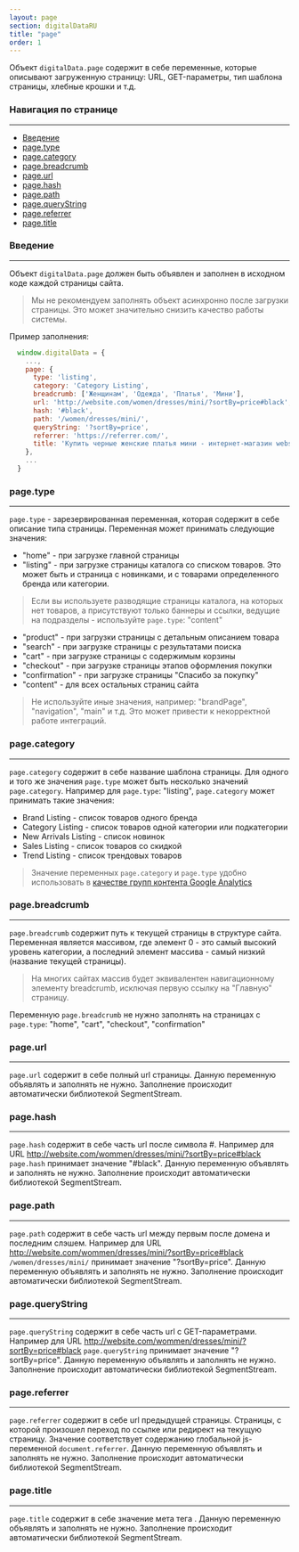 ```yaml
---
layout: page
section: digitalDataRU
title: "page"
order: 1
---
```


Объект `digitalData.page` содержит в себе переменные, которые описывают загруженную страницу: URL, GET-параметры, тип шаблона страницы, хлебные крошки и т.д.

### Навигация по странице
------
<ul class="page-navigation">
  <li><a href="#0">Введение</a></li>
  <li><a href="#1">page.type</a></li>
  <li><a href="#2">page.category</a></li>
  <li><a href="#3">page.breadcrumb</a></li>
  <li><a href="#4">page.url</a></li>
  <li><a href="#5">page.hash</a></li>
  <li><a href="#6">page.path</a></li>
  <li><a href="#7">page.queryString</a></li>
  <li><a href="#8">page.referrer</a></li>
  <li><a href="#9">page.title</a></li>
</ul>


### <a name="0"></a>Введение
------
Объект `digitalData.page` должен быть объявлен и заполнен в исходном коде каждой страницы сайта.

> Мы не рекомендуем заполнять объект асинхронно после загрузки страницы. Это может значительно снизить качество работы системы.

Пример заполнения:
```javascript
  window.digitalData = {
    ...,
    page: {
      type: 'listing',
      category: 'Category Listing',
      breadcrumb: ['Женщинам', 'Одежда', 'Платья', 'Мини'],
      url: 'http://website.com/women/dresses/mini/?sortBy=price#black',
      hash: '#black',
      path: '/women/dresses/mini/',
      queryString: '?sortBy=price',
      referrer: 'https://referrer.com/',
      title: 'Купить черные женские платья мини - интернет-магазин website.com'
    },
    ...
  }
```

### <a name="1"></a>page.type
------
`page.type` - зарезервированная переменная, которая содержит в себе описание типа страницы. Переменная может принимать следующие значения:

 - "home" - при загрузке главной страницы
 - "listing" - при загрузке страницы каталога со списком товаров. Это может быть и страница с новинками, и с товарами определенного бренда или категории.
  >Если вы используете разводящие страницы каталога, на которых нет товаров, а присутствуют только баннеры и ссылки, ведущие на подразделы - используйте `page.type`: "content"
 - "product" - при загрузки страницы с детальным описанием товара
 - "search" - при загрузке страницы с результатами поиска
 - "cart" - при загрузке страницы с содержимым корзины
 - "checkout" - при загрузке страницы этапов оформления покупки
 - "confirmation" - при загрузке страницы "Спасибо за покупку"
 - "content" - для всех остальных страниц сайта

>Не используйте иные значения, например: "brandPage", "navigation", "main" и т.д. Это может привести к некорректной работе интеграций.

### <a name="2"></a>page.category
------
`page.category` содержит в себе название шаблона страницы. Для одного и того же значения `page.type` может быть несколько значений `page.category`. Например для `page.type`: "listing", `page.category` может принимать такие значения:
 - Brand Listing - список товаров одного бренда
 - Category Listing - список товаров одной категории или подкатегории
 - New Arrivals Listing - список новинок
 - Sales Listing - список товаров со скидкой
 - Trend Listing - список трендовых товаров

> Значение переменных `page.category` и `page.type` удобно использовать в [качестве групп контента Google Analytics](/integrations/google-analytics#13)

### <a name="3"></a>page.breadcrumb
------
`page.breadcrumb` содержит путь к текущей страницы в структуре сайта. Переменная является массивом, где элемент 0 - это самый высокий уровень категории, а последний элемент массива - самый низкий (название текущей страницы).
> На многих сайтах массив будет эквивалентен навигационному элементу breadcrumb, исключая первую ссылку на "Главную" страницу.

Переменную `page.breadcrumb` не нужно заполнять на страницах с `page.type`: "home", "cart", "checkout", "confirmation"

### <a name="4"></a>page.url
------
`page.url` содержит в себе полный url страницы. Данную переменную объявлять и заполнять не нужно. Заполнение происходит автоматически библиотекой SegmentStream.

### <a name="5"></a>page.hash
------
`page.hash` содержит в себе часть url после символа #. Например для URL http://website.com/wommen/dresses/mini/?sortBy=price#black `page.hash` принимает значение "#black". Данную переменную объявлять и заполнять не нужно. Заполнение происходит автоматически библиотекой SegmentStream.

### <a name="6"></a>page.path
------
`page.path` содержит в себе часть url между первым после домена и последним слэшем. Например для URL http://website.com/wommen/dresses/mini/?sortBy=price#black `/women/dresses/mini/` принимает значение "?sortBy=price". Данную переменную объявлять и заполнять не нужно. Заполнение происходит автоматически библиотекой SegmentStream.

### <a name="7"></a>page.queryString
------
`page.queryString` содержит в себе часть url с GET-параметрами. Например для URL http://website.com/wommen/dresses/mini/?sortBy=price#black `page.queryString` принимает значение "?sortBy=price". Данную переменную объявлять и заполнять не нужно. Заполнение происходит автоматически библиотекой SegmentStream.

### <a name="8"></a>page.referrer
------
`page.referrer` содержит в себе url предыдущей страницы. Страницы, с которой произошел переход по ссылке или редирект на текущую страницу. Значение соответствует содержанию глобальной js-переменной `document.referrer`. Данную переменную объявлять и заполнять не нужно. Заполнение происходит автоматически библиотекой SegmentStream.

### <a name="9"></a>page.title
------
`page.title` содержит в себе значение мета тега <title>Заголовок страницы</title>. Данную переменную объявлять и заполнять не нужно. Заполнение происходит автоматически библиотекой SegmentStream.
